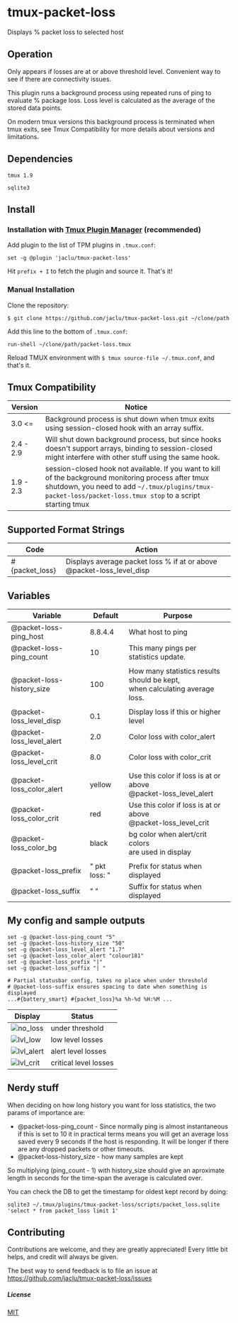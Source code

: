 # tmux-packet-loss

Displays % packet loss to selected host

## Operation

Only appears if losses are at or above threshold level. Convenient way to see if there are connectivity issues.

This plugin runs a background process using repeated runs of ping to evaluate % package loss. Loss level is calculated as the average of the stored data points.

On modern tmux versions this background process is terminated when tmux exits, see Tmux Compatibility for more details about versions and limitations.

## Dependencies

`tmux 1.9`

`sqlite3`

## Install

### Installation with [Tmux Plugin Manager](https://github.com/tmux-plugins/tpm) (recommended)

Add plugin to the list of TPM plugins in `.tmux.conf`:

    set -g @plugin 'jaclu/tmux-packet-loss'

Hit `prefix + I` to fetch the plugin and source it. That's it!

### Manual Installation

Clone the repository:

    $ git clone https://github.com/jaclu/tmux-packet-loss.git ~/clone/path

Add this line to the bottom of `.tmux.conf`:

    run-shell ~/clone/path/packet-loss.tmux

Reload TMUX environment with `$ tmux source-file ~/.tmux.conf`, and that's it.

## Tmux Compatibility

| Version   | Notice                                                                                                                                                                                                              |
| --------- | ------------------------------------------------------------------------------------------------------------------------------------------------------------------------------------------------------------------- |
| 3.0 <=    | Background process is shut down when tmux exits using session-closed hook with an array suffix.                                                                                                                     |
| 2.4 - 2.9 | Will shut down background process, but since hooks doesn't support arrays, binding to session-closed might interfere with other stuff using the same hook.                                                          |
| 1.9 - 2.3 | session-closed hook not available. If you want to kill of the background monitoring process after tmux shutdown, you need to add `~/.tmux/plugins/tmux-packet-loss/packet-loss.tmux stop` to a script starting tmux |

## Supported Format Strings

| Code           | Action                                                        |
| -------------- | ------------------------------------------------------------- |
| #{packet_loss} | Displays average packet loss % if at or above @packet-loss_level_disp |

## Variables

| Variable                  | Default       | Purpose                                                             |
| ------------------------- | ------------- | ------------------------------------------------------------------- |
| @packet-loss-ping_host    | 8.8.4.4       | What host to ping                                                   |
| @packet-loss-ping_count   | 10            | This many pings per statistics update.                              |
|                           |               |
| @packet-loss-history_size | 100           | How many statistics results should be kept,<br>when calculating average loss. |
|                           |               |
| @packet-loss_level_disp   | 0.1           | Display loss if this or higher level                                |
| @packet-loss_level_alert  | 2.0           | Color loss with color_alert                                         |
| @packet-loss_level_crit   | 8.0           | Color loss with color_crit                                          |
|                           |               |
| @packet-loss_color_alert  | yellow        | Use this color if loss is at or above<br>@packet-loss_level_alert      |
| @packet-loss_color_crit   | red           | Use this color if loss is at or above<br>@packet-loss_level_crit       |
| @packet-loss_color_bg     | black         | bg color when alert/crit colors<br>are used in display                 |
|                           |               |
| @packet-loss_prefix       | " pkt loss: " | Prefix for status when displayed                                    |
| @packet-loss_suffix       | " "           | Suffix for status when displayed                                    |

## My config and sample outputs

```
set -g @packet-loss-ping_count "5"
set -g @packet-loss-history_size "50"
set -g @packet-loss_level_alert "1.7"
set -g @packet-loss_color_alert "colour181"
set -g @packet-loss_prefix "|"
set -g @packet-loss_suffix "| "

# Partial statusbar config, takes no place when under threshold
# @packet-loss-suffix ensures spacing to date when something is displayed
...#{battery_smart} #{packet_loss}%a %h-%d %H:%M ...
```

| Display                                                                                                            | Status              |
| ------------------------------------------------------------------------------------------------------------------ | ------------------- |
| ![no_loss](https://user-images.githubusercontent.com/5046648/159600959-23efe878-e28c-4988-86df-b43875701f6a.png)   | under threshold     |
| ![lvl_low](https://user-images.githubusercontent.com/5046648/159604267-3345f827-3541-49f7-aec7-6f0091e59a5f.png)   | low level losses     |
| ![lvl_alert](https://user-images.githubusercontent.com/5046648/159602048-90346c8c-396a-4f0b-be26-152ef13c806f.png) | alert level losses    |
| ![lvl_crit](https://user-images.githubusercontent.com/5046648/159601876-9f097499-3fb9-4c53-8490-759665ff555f.png)  | critical level losses |

## Nerdy stuff

When deciding on how long history you want for loss statistics, the two params of importance are:

- @packet-loss-ping_count - Since normally ping is almost instantaneous if this is set to 10 it in practical terms means you will get an average loss saved every 9 seconds if the host is responding. It will be longer if there are any dropped packets or other timeouts.
- @packet-loss-history_size - how many samples are kept

So multiplying  (ping_count - 1) with history_size should give an aproximate length in seconds for the time-span the average is calculated over.

You can check the DB to get the timestamp for oldest kept record by doing:

```
sqlite3 ~/.tmux/plugins/tmux-packet-loss/scripts/packet_loss.sqlite 'select * from packet_loss limit 1'
```

## Contributing

Contributions are welcome, and they are greatly appreciated! Every little bit helps, and credit will always be given.

The best way to send feedback is to file an issue at https://github.com/jaclu/tmux-packet-loss/issues

##### License

[MIT](LICENSE.md)
